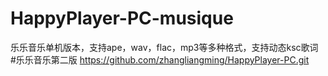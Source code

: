 # HappyPlayer-PC-musique
乐乐音乐单机版本，支持ape，wav，flac，mp3等多种格式，支持动态ksc歌词
#乐乐音乐第二版
https://github.com/zhangliangming/HappyPlayer-PC.git
